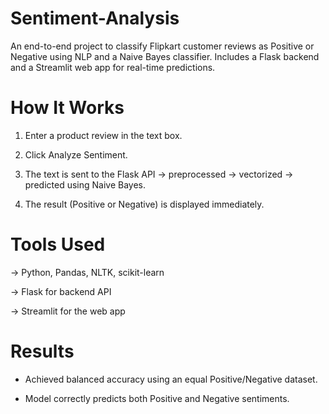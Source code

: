 # Sentiment-Analysis
An end-to-end project to classify Flipkart customer reviews as Positive or Negative using NLP and a Naive Bayes classifier. Includes a Flask backend and a Streamlit web app for real-time predictions.

# How It Works
1. Enter a product review in the text box.

2. Click Analyze Sentiment.

3. The text is sent to the Flask API → preprocessed → vectorized → predicted using Naive Bayes.

4. The result (Positive or Negative) is displayed immediately.

# Tools Used
-> Python, Pandas, NLTK, scikit-learn

-> Flask for backend API

-> Streamlit for the web app

# Results
* Achieved balanced accuracy using an equal Positive/Negative dataset.

* Model correctly predicts both Positive and Negative sentiments.


